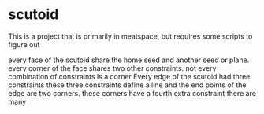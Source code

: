 # scutoid

This is a project that is primarily in meatspace, but requires some scripts to figure out 

every face of the scutoid share the home seed and another seed or plane.
every corner of the face shares two other constraints.
not every combination of constraints is a corner
Every edge of the scutoid had three constraints
these three constraints define a line and the end points of the edge are two corners.
these corners have a fourth extra constraint
there are many
